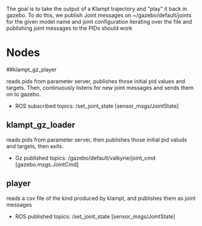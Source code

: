 The goal is to take the output of a Klampt trajectory and "play" it back in gazebo.
To do this, we publish Joint messages on ~/gazebo/default/joints for the given model name and joint configuration
iterating over the file and publishing joint messages to the PIDs should work

# Nodes

##klampt_gz_player

reads pids from parameter server, publishes those initial pid values and targets. Then, continuously listens for new joint messages and sends them on to gazebo.

 - ROS subscribed topics:
  /set_joint_state [sensor_msgs/JointState]


## klampt_gz_loader

reads pids from parameter server, then publishes those initial pid valuds and targets, then exits.

  - Gz published topics:
   /gazebo/default/valkyrie/joint_cmd [gazebo.msgs.JointCmd]


## player

reads a csv file of the kind produced by klampt, and publishes them as joint messages

 - ROS published topics:
  /set_joint_state [sensor_msgs/JointState]




